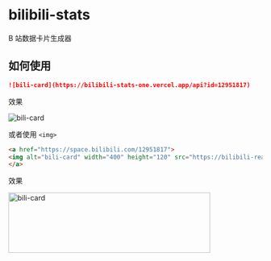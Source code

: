 # bilibili-stats

B 站数据卡片生成器
## 如何使用

```md
![bili-card](https://bilibili-stats-one.vercel.app/api?id=12951817)
```

效果

![bili-card](https://bilibili-readme-stats.vercel.app/api?id=12951817)


或者使用 `<img>`

```md
<a href="https://space.bilibili.com/12951817">
<img alt="bili-card" width="400" height="120" src="https://bilibili-readme-stats.vercel.app/api?id=12951817"></img>
</a>
```

效果

<a href="https://space.bilibili.com/12951817">
<img alt="bili-card" width="400" height="120" src="https://bilibili-readme-stats.vercel.app/api?id=12951817"></img>
</a>
